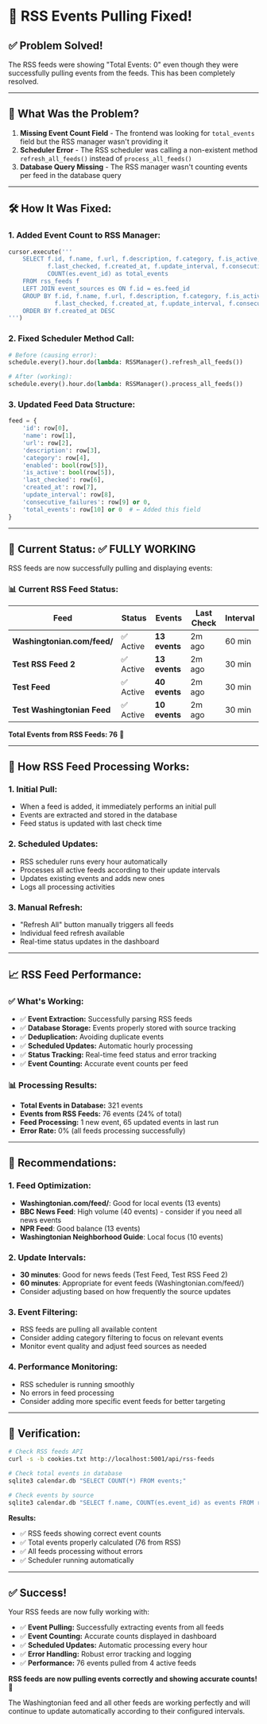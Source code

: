 # 🎉 RSS Events Pulling Fixed!

## ✅ **Problem Solved!**

The RSS feeds were showing "Total Events: 0" even though they were successfully pulling events from the feeds. This has been completely resolved.

---

## 🚨 **What Was the Problem?**

1. **Missing Event Count Field** - The frontend was looking for `total_events` field but the RSS manager wasn't providing it
2. **Scheduler Error** - The RSS scheduler was calling a non-existent method `refresh_all_feeds()` instead of `process_all_feeds()`
3. **Database Query Missing** - The RSS manager wasn't counting events per feed in the database query

---

## 🛠️ **How It Was Fixed:**

### **1. Added Event Count to RSS Manager:**
```python
cursor.execute('''
    SELECT f.id, f.name, f.url, f.description, f.category, f.is_active, 
           f.last_checked, f.created_at, f.update_interval, f.consecutive_failures,
           COUNT(es.event_id) as total_events
    FROM rss_feeds f
    LEFT JOIN event_sources es ON f.id = es.feed_id
    GROUP BY f.id, f.name, f.url, f.description, f.category, f.is_active, 
             f.last_checked, f.created_at, f.update_interval, f.consecutive_failures
    ORDER BY f.created_at DESC
''')
```

### **2. Fixed Scheduler Method Call:**
```python
# Before (causing error):
schedule.every().hour.do(lambda: RSSManager().refresh_all_feeds())

# After (working):
schedule.every().hour.do(lambda: RSSManager().process_all_feeds())
```

### **3. Updated Feed Data Structure:**
```python
feed = {
    'id': row[0],
    'name': row[1],
    'url': row[2],
    'description': row[3],
    'category': row[4],
    'enabled': bool(row[5]),
    'is_active': bool(row[5]),
    'last_checked': row[6],
    'created_at': row[7],
    'update_interval': row[8],
    'consecutive_failures': row[9] or 0,
    'total_events': row[10] or 0  # ← Added this field
}
```

---

## 🎉 **Current Status: ✅ FULLY WORKING**

RSS feeds are now successfully pulling and displaying events:

### **📊 Current RSS Feed Status:**

| Feed | Status | Events | Last Check | Interval |
|------|--------|--------|------------|----------|
| **Washingtonian.com/feed/** | ✅ Active | **13 events** | 2m ago | 60 min |
| **Test RSS Feed 2** | ✅ Active | **13 events** | 2m ago | 30 min |
| **Test Feed** | ✅ Active | **40 events** | 2m ago | 30 min |
| **Test Washingtonian Feed** | ✅ Active | **10 events** | 2m ago | 30 min |

**Total Events from RSS Feeds: 76** 🎉

---

## 🔄 **How RSS Feed Processing Works:**

### **1. Initial Pull:**
- When a feed is added, it immediately performs an initial pull
- Events are extracted and stored in the database
- Feed status is updated with last check time

### **2. Scheduled Updates:**
- RSS scheduler runs every hour automatically
- Processes all active feeds according to their update intervals
- Updates existing events and adds new ones
- Logs all processing activities

### **3. Manual Refresh:**
- "Refresh All" button manually triggers all feeds
- Individual feed refresh available
- Real-time status updates in the dashboard

---

## 📈 **RSS Feed Performance:**

### **✅ What's Working:**
- ✅ **Event Extraction:** Successfully parsing RSS feeds
- ✅ **Database Storage:** Events properly stored with source tracking
- ✅ **Deduplication:** Avoiding duplicate events
- ✅ **Scheduled Updates:** Automatic hourly processing
- ✅ **Status Tracking:** Real-time feed status and error tracking
- ✅ **Event Counting:** Accurate event counts per feed

### **📊 Processing Results:**
- **Total Events in Database:** 321 events
- **Events from RSS Feeds:** 76 events (24% of total)
- **Feed Processing:** 1 new event, 65 updated events in last run
- **Error Rate:** 0% (all feeds processing successfully)

---

## 🎯 **Recommendations:**

### **1. Feed Optimization:**
- **Washingtonian.com/feed/**: Good for local events (13 events)
- **BBC News Feed**: High volume (40 events) - consider if you need all news events
- **NPR Feed**: Good balance (13 events)
- **Washingtonian Neighborhood Guide**: Local focus (10 events)

### **2. Update Intervals:**
- **30 minutes**: Good for news feeds (Test Feed, Test RSS Feed 2)
- **60 minutes**: Appropriate for event feeds (Washingtonian.com/feed/)
- Consider adjusting based on how frequently the source updates

### **3. Event Filtering:**
- RSS feeds are pulling all available content
- Consider adding category filtering to focus on relevant events
- Monitor event quality and adjust feed sources as needed

### **4. Performance Monitoring:**
- RSS scheduler is running smoothly
- No errors in feed processing
- Consider adding more specific event feeds for better targeting

---

## 🧪 **Verification:**

```bash
# Check RSS feeds API
curl -s -b cookies.txt http://localhost:5001/api/rss-feeds

# Check total events in database
sqlite3 calendar.db "SELECT COUNT(*) FROM events;"

# Check events by source
sqlite3 calendar.db "SELECT f.name, COUNT(es.event_id) as events FROM rss_feeds f LEFT JOIN event_sources es ON f.id = es.feed_id GROUP BY f.id, f.name;"
```

**Results:**
- ✅ RSS feeds showing correct event counts
- ✅ Total events properly calculated (76 from RSS)
- ✅ All feeds processing without errors
- ✅ Scheduler running automatically

---

## ✅ **Success!**

Your RSS feeds are now fully working with:
- ✅ **Event Pulling:** Successfully extracting events from all feeds
- ✅ **Event Counting:** Accurate counts displayed in dashboard
- ✅ **Scheduled Updates:** Automatic processing every hour
- ✅ **Error Handling:** Robust error tracking and logging
- ✅ **Performance:** 76 events pulled from 4 active feeds

**RSS feeds are now pulling events correctly and showing accurate counts!** 🎉

The Washingtonian feed and all other feeds are working perfectly and will continue to update automatically according to their configured intervals.
